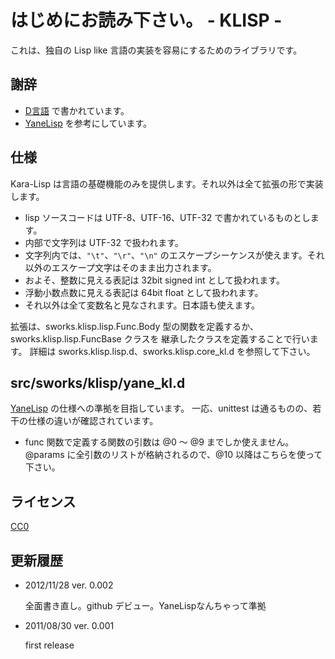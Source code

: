 はじめにお読み下さい。 - KLISP -
========================================
これは、独自の Lisp like 言語の実装を容易にするためのライブラリです。


謝辞
------------------------------
- [D言語]( http://www.kmonos.net/alang/d/ "D PROGRAMMING LANGUAGE" ) で書かれています。
- [YaneLisp]( http://labs.yaneu.com/20090905/ "YaneLisp" ) を参考にしています。


仕様
------------------------------
Kara-Lisp は言語の基礎機能のみを提供します。それ以外は全て拡張の形で実装します。

- lisp ソースコードは UTF-8、UTF-16、UTF-32 で書かれているものとします。
- 内部で文字列は UTF-32 で扱われます。
- 文字列内では、`"\t"`、`"\r"`、`"\n"` のエスケープシーケンスが使えます。それ以外のエスケープ文字はそのまま出力されます。
- およそ、整数に見える表記は 32bit signed int として扱われます。
- 浮動小数点数に見える表記は 64bit float として扱われます。
- それ以外は全て変数名と見なされます。日本語も使えます。

拡張は、sworks.klisp.lisp.Func.Body 型の関数を定義するか、sworks.klisp.lisp.FuncBase クラスを
継承したクラスを定義することで行います。
詳細は sworks.klisp.lisp.d、sworks.klisp.core_kl.d を参照して下さい。


src/sworks/klisp/yane_kl.d
------------------------------
[YaneLisp]( http://labs.yaneu.com/20090905/ "YaneLisp" ) の仕様への準拠を目指しています。
一応、unittest は通るものの、若干の仕様の違いが確認されています。

- func 関数で定義する関数の引数は @0 〜 @9 までしか使えません。
  @params に全引数のリストが格納されるので、@10 以降はこちらを使って下さい。



ライセンス
------------------------------
[CC0]( http://creativecommons.org/publicdomain/zero/1.0/legalcode "Creative Commons 0 License" )

更新履歴
------------------------------
- 2012/11/28 ver. 0.002

	全面書き直し。github デビュー。YaneLispなんちゃって準拠

- 2011/08/30 ver. 0.001

  first release

